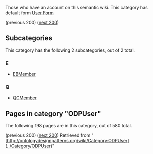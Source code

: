 Those who have an account on this semantic wiki.
This category has default form [User Form](../Form/User_Form "Form:User Form")




  

(previous 200) ([next 200](index.php@title=Category%253AODPUser&from=User%253AGiulioPiancastelli.html "Category:ODPUser"))
## Subcategories


This category has the following 2 subcategories, out of 2 total.


### E


* [EBMember](../Category/EBMember "Category:EBMember")

### Q


* [QCMember](../Category/QCMember "Category:QCMember")



## Pages in category "ODPUser"


The following 198 pages are in this category, out of 580 total.



(previous 200) ([next 200](index.php@title=Category%253AODPUser&from=User%253AGiulioPiancastelli.html "Category:ODPUser"))
Retrieved from "[http://ontologydesignpatterns.org/wiki/Category:ODPUser](../Category/ODPUser)"